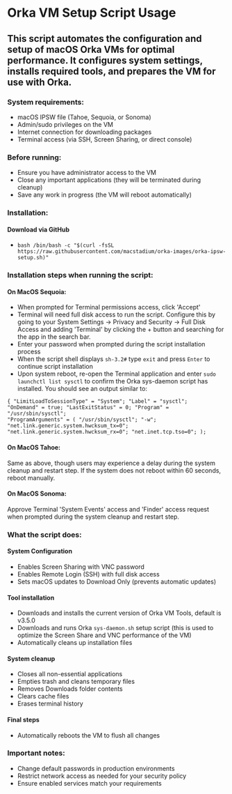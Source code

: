 # Orka VM Setup Script Usage
## This script automates the configuration and setup of macOS Orka VMs for optimal performance. It configures system settings, installs required tools, and prepares the VM for use with Orka.

### System requirements:

- macOS IPSW file (Tahoe, Sequoia, or Sonoma)
- Admin/sudo privileges on the VM
- Internet connection for downloading packages
- Terminal access (via SSH, Screen Sharing, or direct console)

### Before running:

- Ensure you have administrator access to the VM
- Close any important applications (they will be terminated during cleanup)
- Save any work in progress (the VM will reboot automatically)

### Installation:

#### Download via GitHub

- `bash /bin/bash -c "$(curl -fsSL https://raw.githubusercontent.com/macstadium/orka-images/orka-ipsw-setup.sh)"`

### Installation steps when running the script:

#### On MacOS Sequoia:
- When prompted for Terminal permissions access, click 'Accept'
- Terminal will need full disk access to run the script. Configure this by going to your System Settings -> Privacy and Security -> Full Disk Access and adding 'Terminal' by clicking the + button and searching for the app in the search bar.
- Enter your password when prompted during the script installation process
- When the script shell displays `sh-3.2#` type `exit` and press `Enter` to continue script installation
- Upon system reboot, re-open the Terminal application and enter `sudo launchctl list sysctl` to confirm the Orka sys-daemon script has installed. You should see an output similar to:

<code>{
"LimitLoadToSessionType" = "System";
"Label" = "sysctl";
"OnDemand" = true;
"LastExitStatus" = 0;
"Program" = "/usr/sbin/sysctl";
"ProgramArguments" = (
"/usr/sbin/sysctl";
"-w";
"net.link.generic.system.hwcksum_tx=0";
"net.link.generic.system.hwcksum_rx=0";
"net.inet.tcp.tso=0";
);
</code>



#### On MacOS Tahoe:

Same as above, though users may experience a delay during the system cleanup and restart step. If the system does not reboot within 60 seconds, reboot manually.

#### On MacOS Sonoma:

Approve Terminal 'System Events' access and 'Finder' access request when prompted during the system cleanup and restart step.

### What the script does:

#### System Configuration

- Enables Screen Sharing with VNC password 
- Enables Remote Login (SSH) with full disk access
- Sets macOS updates to Download Only (prevents automatic updates)

#### Tool installation

- Downloads and installs the current version of Orka VM Tools, default is v3.5.0
- Downloads and runs Orka `sys-daemon.sh` setup script (this is used to optimize the Screen Share and VNC performance of the VM)
- Automatically cleans up installation files

#### System cleanup

- Closes all non-essential applications
- Empties trash and cleans temporary files
- Removes Downloads folder contents
- Clears cache files
- Erases terminal history

#### Final steps

- Automatically reboots the VM to flush all changes

### Important notes:

- Change default passwords in production environments
- Restrict network access as needed for your security policy
- Ensure enabled services match your requirements

[entire script]: https://github.com/macstadium/orka-images/orka-ipsw-setup.sh
